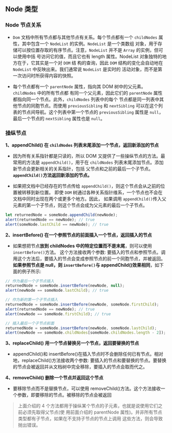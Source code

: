 ## Node 类型

### Node 节点关系

-   `Dom` 文档中所有节点都与其他节点有关系。每个节点都有一个 `childNodes` 属性，其中包含一个 `NodeList` 的实例。`NodeList` 是一个类数组 对象，用于存储可以按位置存取的有序节点。注意，`NodeList` 并不是 `Array` 的实例，但可以使用中括 号访问它的值，而且它也有 length 属性。NodeList 对象独特的地方在于，它其实是一个对 `DOM` 结 构的查询，因此 `DOM` 结构的变化会自动地在 `NodeList` 中反映出来。我们通常说 `NodeList` 是实时的 活动对象，而不是第一次访问时所获得内容的快照。

-   每个节点都有一个 `parentNode` 属性，指向其 DOM 树中的父元素。`childNodes` 中的所有节点都 有同一个父元素，因此它们的 `parentNode` 属性都指向同一个节点。此外，`childNodes` 列表中的每个 节点都是同一列表中其他节点的同胞节点。而使用 `previousSibling` 和 `nextSibling` 可以在这个列 表的节点间导航。这个列表中第一个节点的 `previousSibling` 属性是 `null`，最后一个节点的 `nextSibling` 属性也是 `null`。

### 操纵节点

**1、appendChild() 在 `childNodes` 列表末尾添加一个节点，返回新添加的节点**

-   因为所有关系指针都是只读的，所以 DOM 又提供了一些操纵节点的方法。最常用的方法是 `appendChild()`，用于在 `childNodes` 列表末尾添加节点。添加新节点会更新相关的关系指针，包括 父节点和之前的最后一个子节点。**`appendChild()`方法返回新添加的节点。**

-   如果把文档中已经存在的节点传给 `appendChild()`，则这个节点会从之前的位置被转移到新位置。 即使 `DOM` 树通过各种关系指针维系，一个节点也不会在文档中同时出现在两个或更多个地方。因此， 如果调用 `appendChild()`传入父元素的第一个子节点，则这个节点会成为父元素的最后一个子节点。

```js
let returnedNode = someNode.appendChild(newNode);
alert(returnedNode == newNode); // true
alert(someNode.lastChild == newNode); // true
```

**2、insertBefore() 在一个参照节点的前面插入一个节点，返回插入的节点**

-   如果想把节点**放到 childNodes 中的特定位置而不是末尾**，则可以使用 `insertBefore()`方法。 这个方法接收两个参数: 要插入的节点和参照节点。调用这个方法后，要插入的节点会变成参照节点的前一个同胞节点，并被返回。**如果参照节点是 null，则 `insertBefore()`与 appendChild()效果相同**，如下面的例子所示:

```js
// 作为最后一个子节点插入
returnedNode = someNode.insertBefore(newNode, null);
alert(newNode == someNode.lastChild); // true

// 作为新的第一个子节点插入
returnedNode = someNode.insertBefore(newNode, someNode.firstChild);
alert(returnedNode == newNode); // true
alert(newNode == someNode.firstChild); // true

// 插入最后一个子节点前面
returnedNode = someNode.insertBefore(newNode, someNode.lastChild);
alert(newNode == someNode.childNodes[someNode.childNodes.length - 2]); // true
```

**3、replaceChild() 用一个节点替换另一个节点，返回要替换的节点**

-   appendChild()和 insertBefore()在插入节点时不会删除任何已有节点。相对地，replaceChild()方法接收两个参数: 要插入的节点和要替换的节点。要替换的节点会被返回并从文档树中完全移除，要插入的节点会取而代之。

**4、removeChild() 删除一个节点并返回这个节点**

-   要移除节点而不是替换节点，可以使用 removeChild()方法。这个方法接收一个参数，即要移除的节点。被移除的节点会被返回

> 上面介绍的 4 个方法都用于操纵某个节点的子元素，也就是说使用它们之前必须先取得父节点(使 用前面介绍的 parentNode 属性)。并非所有节点类型都有子节点，如果在不支持子节点的节点上调用 这些方法，则会导致抛出错误。
